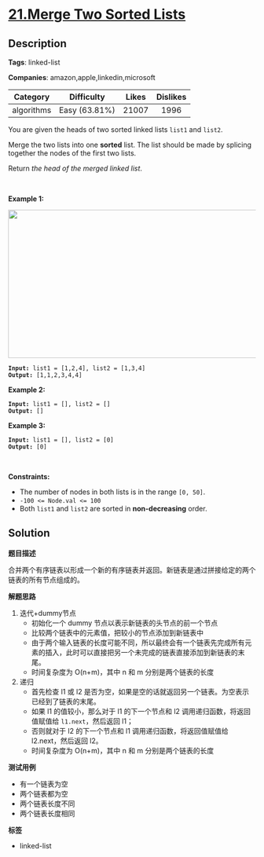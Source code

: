 # [21.Merge Two Sorted Lists](https://leetcode.com/problems/merge-two-sorted-lists/description/)

## Description

**Tags**: linked-list

**Companies**: amazon,apple,linkedin,microsoft

|  Category  |  Difficulty   | Likes | Dislikes |
| :--------: | :-----------: | :---: | :------: |
| algorithms | Easy (63.81%) | 21007 |   1996   |

<p>You are given the heads of two sorted linked lists <code>list1</code> and <code>list2</code>.</p>
<p>Merge the two lists into one <strong>sorted</strong> list. The list should be made by splicing together the nodes of the first two lists.</p>
<p>Return <em>the head of the merged linked list</em>.</p>
<p>&nbsp;</p>
<p><strong class="example">Example 1:</strong></p>
<img alt="" src="https://assets.leetcode.com/uploads/2020/10/03/merge_ex1.jpg" style="width: 662px; height: 302px;" />
<pre><code><strong>Input:</strong> list1 = [1,2,4], list2 = [1,3,4]
<strong>Output:</strong> [1,1,2,3,4,4]</code></pre>
<p><strong class="example">Example 2:</strong></p>
<pre><code><strong>Input:</strong> list1 = [], list2 = []
<strong>Output:</strong> []</code></pre>
<p><strong class="example">Example 3:</strong></p>
<pre><code><strong>Input:</strong> list1 = [], list2 = [0]
<strong>Output:</strong> [0]</code></pre>
<p>&nbsp;</p>
<p><strong>Constraints:</strong></p>
<ul>
  <li>The number of nodes in both lists is in the range <code>[0, 50]</code>.</li>
  <li><code>-100 &lt;= Node.val &lt;= 100</code></li>
  <li>Both <code>list1</code> and <code>list2</code> are sorted in <strong>non-decreasing</strong> order.</li>
</ul>

## Solution

**题目描述**

合并两个有序链表以形成一个新的有序链表并返回。新链表是通过拼接给定的两个链表的所有节点组成的。

**解题思路**

1. 迭代+dummy节点
   - 初始化一个 dummy 节点以表示新链表的头节点的前一个节点
   - 比较两个链表中的元素值，把较小的节点添加到新链表中
   - 由于两个输入链表的长度可能不同，所以最终会有一个链表先完成所有元素的插入，此时可以直接把另一个未完成的链表直接添加到新链表的末尾。
   - 时间复杂度为 O(n+m)，其中 n 和 m 分别是两个链表的长度
2. 递归
   - 首先检查 l1 或 l2 是否为空，如果是空的话就返回另一个链表。为空表示已经到了链表的末尾。
   - 如果 l1 的值较小，那么对于 l1 的下一个节点和 l2 调用递归函数，将返回值赋值给 `l1.next`，然后返回 l1；
   - 否则就对于 l2 的下一个节点和 l1 调用递归函数，将返回值赋值给 l2.next，然后返回 l2。
   - 时间复杂度为 O(n+m)，其中 n 和 m 分别是两个链表的长度

**测试用例**

- 有一个链表为空
- 两个链表都为空
- 两个链表长度不同
- 两个链表长度相同

**标签**

- linked-list
